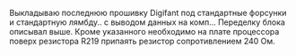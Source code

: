 Выкладываю последнюю прошивку Digifant под стандартные форсунки и стандартную лямбду.. с выводом данных на комп... Переделку блока описывал выше. Кроме указанного необходимо на плате процессора поверх резистора R219 припаять резистор сопротивлением 240 Ом.